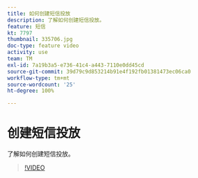 ```yaml
---
title: 如何创建短信投放
description: 了解如何创建短信投放。
feature: 短信
kt: 7797
thumbnail: 335706.jpg
doc-type: feature video
activity: use
team: TM
exl-id: 7a19b3a5-e736-41c4-a443-7110e0dd45cd
source-git-commit: 39d79c9d853214b91e4f192fb01381473ec06ca0
workflow-type: tm+mt
source-wordcount: '25'
ht-degree: 100%

---
```


# 创建短信投放

了解如何创建短信投放。

>[!VIDEO](https://video.tv.adobe.com/v/335706)
